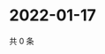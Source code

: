 # 2022-01-17

共 0 条

<!-- BEGIN WEIBO -->
<!-- 最后更新时间 Mon Jan 17 2022 10:01:43 GMT+0800 (China Standard Time) -->

<!-- END WEIBO -->

